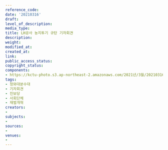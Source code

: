```yaml
---
reference_code: 
date: '20210316'
draft: 
level_of_description: 
media_type: 
title: LH공사 농지투기 규탄 기자회견
description: 
weight: 
modified_at: 
created_at: 
link: 
public_access_status: 
copyright_status: 
components:
- https://kctu-photo.s3.ap-northeast-2.amazonaws.com/2021년/3월/20210316-LH공사+농지투기+규탄+기자회견_청와대분수대_기자회견_진보당_사회단체_재벌개혁/_1DX0272.jpg
tags:
- 청와대분수대
- 기자회견
- 진보당
- 사회단체
- 재벌개혁
creators:
- 
subjects:
- 
sources:
- 
venues:
- 
---
```

